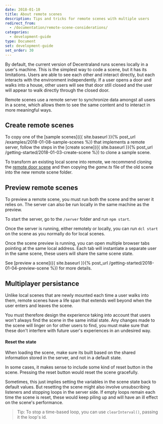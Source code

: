 ```yaml
---
date: 2018-01-10
title: About remote scenes
description: Tips and tricks for remote scenes with multiple users
redirect_from:
  - /documentation/remote-scene-considerations/
categories:
  - development-guide
type: Document
set: development-guide
set_order: 30
---
```


By default, the current version of Decentraland runs scenes locally in a user's machine. This is the simplest way to code a scene, but it has its limitations. Users are able to see each other and interact directly, but each interacts with the environment independently. If a user opens a door and walks into a house, other users will see that door still closed and the user will appear to walk directly through the closed door.

Remote scenes use a remote server to synchronize data amongst all users in a scene, which allows them to see the same content and to interact in more meaningful ways.

## Create remote scenes

To copy one of the [sample scenes]({{ site.baseurl }}{% post_url /examples/2018-01-08-sample-scenes %}) that implements a remote server, follow the steps in the [create scene]({{ site.baseurl }}{% post_url /getting-started/2018-01-03-create-scene %}) to clone a sample scene.

To transform an existing local scene into remote, we recommend cloning the [remote door scene](https://github.com/decentraland-scenes/Remote-door) and then copying the _game.ts_ file of the old scene into the new remote scene folder.

## Preview remote scenes

To preview a remote scene, you must run both the scene and the server it relies on. The server can also be run locally in the same machine as the preview.

To start the server, go to the `/server` folder and run `npm start`.

Once the server is running, either remotely or locally, you can run `dcl start` on the scene as you normally do for local scenes.

Once the scene preview is running, you can open multiple browser tabs pointing at the same local address. Each tab will instantiate a separate user in the same scene, these users will share the same scene state.

See [preview a scene]({{ site.baseurl }}{% post_url /getting-started/2018-01-04-preview-scene %}) for more details.

## Multiplayer persistance

Unlike local scenes that are newly mounted each time a user walks into them, remote scenes have a life span that extends well beyond when the user enters and leaves the scene.

You must therefore design the experience taking into account that users won't always find the scene in the same initial state.
Any changes made to the scene will linger on for other users to find, you must make sure that these don't interfere with future user's experiences in an undesired way.

#### Reset the state

When loading the scene, make sure its built based on the shared information stored in the server, and not in a default state.

In some cases, it makes sense to include some kind of reset button in the scene. Pressing the reset button would reset the scene gracefully.

Sometimes, this just implies setting the variables in the scene state back to default values. But resetting the scene might also involve unsubscribing listeners and stopping loops in the server side. If empty loops remain each time the scene is reset, these would keep piling up and will have an ill effect on the scene's performance. 

> Tip: To stop a time-based loop, you can use `clearInterval()`, passing it the loop's id.
